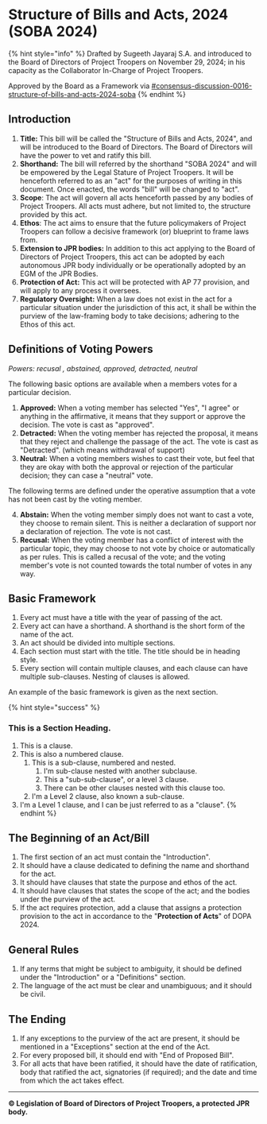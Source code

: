 # Structure of Bills and Acts, 2024 (SOBA 2024)

{% hint style="info" %}
Drafted by Sugeeth Jayaraj S.A. and introduced to the Board of Directors of Project Troopers on November 29, 2024; in his capacity as the Collaborator In-Charge of Project Troopers.&#x20;

Approved by the Board as a Framework via [#consensus-discussion-0016-structure-of-bills-and-acts-2024-soba](../board-history.md#consensus-discussion-0016-structure-of-bills-and-acts-2024-soba "mention")
{% endhint %}

## Introduction

1. **Title:** This bill will be called the "Structure of Bills and Acts, 2024", and will be introduced to the Board of Directors. The Board of Directors will have the power to vet and ratify this bill.
2. **Shorthand:** The bill will referred by the shorthand "SOBA 2024" and will be empowered by the Legal Stature of Project Troopers. It will be henceforth referred to as an "act" for the purposes of writing in this document. Once enacted, the words "bill" will be changed to "act".
3. **Scope**: The act will govern all acts henceforth passed by any bodies of Project Troopers. All acts must adhere, but not limited to, the structure provided by this act.
4. **Ethos**: The act aims to ensure that the future policymakers of Project Troopers can follow a decisive framework (or) blueprint to frame laws from.
5. **Extension to JPR bodies:** In addition to this act applying to the Board of Directors of Project Troopers, this act can be adopted by each autonomous JPR body individually or be operationally adopted by an EGM of the JPR Bodies.
6. **Protection of Act:** This act will be protected with AP 77 provision, and will apply to any process it oversees.
7. **Regulatory Oversight:** When a law does not exist in the act for a particular situation under the jurisdiction of this act, it shall be within the purview of the law-framing body to take decisions; adhering to the Ethos of this act.

## Definitions of Voting Powers

_Powers: recusal , abstained, approved, detracted, neutral_

The following basic options are available when a members votes for a particular decision.

1. **Approved:** When a voting member has selected "Yes", "I agree" or anything in the affirmative, it means that they support or approve the decision. The vote is cast as "approved".
2. **Detracted:** When the voting member has rejected the proposal, it means that they reject and challenge the passage of the act. The vote is cast as "Detracted". (which means withdrawal of support)
3. **Neutral:** When a voting members wishes to cast their vote, but feel that they are okay with both the approval or rejection of the particular decision; they can case a "neutral" vote.

The following terms are defined under the operative assumption that a vote has not been cast by the voting member.

4. **Abstain:** When the voting member simply does not want to cast a vote, they choose to remain silent. This is neither a declaration of support nor a declaration of rejection. The vote is not cast.
5. **Recusal:** When the voting member has a conflict of interest with the particular topic, they may choose to not vote by choice or automatically as per rules. This is called a recusal of the vote; and the voting member's vote is not counted towards the total number of votes in any way.

## Basic Framework

1. Every act must have a title with the year of passing of the act.
2. Every act can have a shorthand. A shorthand is the short form of the name of the act.
3. An act should be divided into multiple sections.
4. Each section must start with the title. The title should be in heading style.
5. Every section will contain multiple clauses, and each clause can have multiple sub-clauses. Nesting of clauses is allowed.

An example of the basic framework is given as the next section.

{% hint style="success" %}
### This is a Section Heading.

1. This is a clause.
2. This is also a numbered clause.
   1. This is a sub-clause, numbered and nested.
      1. I'm sub-clause nested with another subclause.
      2. This a "sub-sub-clause", or a level 3 clause.
      3. There can be other clauses nested with this clause too.
   2. I'm a Level 2 clause, also known a sub-clause.
3. I'm a Level 1 clause, and I can be just referred to as a "clause".
{% endhint %}

## The Beginning of an Act/Bill

1. The first section of an act must contain the "Introduction".
2. It should have a clause dedicated to defining the name and shorthand for the act.
3. It should have clauses that state the purpose and ethos of the act.
4. It should have clauses that states the scope of the act; and the bodies under the purview of the act.
5. If the act requires protection, add a clause that assigns a protection provision to the act in accordance to the "**Protection of Acts**" of DOPA 2024.

## General Rules

1. If any terms that might be subject to ambiguity, it should be defined under the "Introduction" or a "Definitions" section.
2. The language of the act must be clear and unambiguous; and it should be civil.

## The Ending

1. If any exceptions to the purview of the act are present, it should be mentioned in a "Exceptions" section at the end of the Act.
2. For every proposed bill, it should end with "End of Proposed Bill".
3. For all acts that have been ratified, it should have the date of ratification, body that ratified the act, signatories (if required); and the date and time from which the act takes effect.

***

**© Legislation of Board of Directors of Project Troopers, a protected JPR body.**
